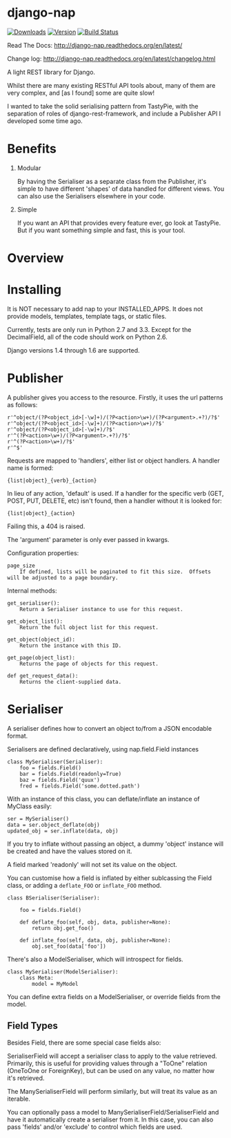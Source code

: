 django-nap
==========
[![Downloads](https://pypip.in/d/django-nap/badge.png)](https://crate.io/package/django-nap)
[![Version](https://pypip.in/v/django-nap/badge.png)](https://crate.io/package/django-nap)
[![Build Status](https://secure.travis-ci.org/funkybob/django-nap.png?branch=master)](http://travis-ci.org/funkybob/django-nap)

Read The Docs: http://django-nap.readthedocs.org/en/latest/

Change log: http://django-nap.readthedocs.org/en/latest/changelog.html

A light REST library for Django.

Whilst there are many existing RESTful API tools about, many of them are very complex, and [as I found] some are quite slow!

I wanted to take the solid serialising pattern from TastyPie, with the separation of roles of django-rest-framework, and include a Publisher API I developed some time ago.

Benefits
========

1. Modular

    By having the Serialiser as a separate class from the Publisher, it's simple to have different 'shapes' of data handled for different views.  You can also use the Serialisers elsewhere in your code.

1. Simple

    If you want an API that provides every feature ever, go look at TastyPie.  But if you want something simple and fast, this is your tool.

Overview
========

Installing
==========

It is NOT necessary to add nap to your INSTALLED\_APPS.  It does not provide models, templates, template tags, or static files.

Currently, tests are only run in Python 2.7 and 3.3.  Except for the DecimalField, all of the code should work on Python 2.6.

Django versions 1.4 through 1.6 are supported.

Publisher
=========

A publisher gives you access to the resource.  Firstly, it uses the url patterns as follows:

    r'^object/(?P<object_id>[-\w]+)/(?P<action>\w+)/(?P<argument>.+?)/?$'
    r'^object/(?P<object_id>[-\w]+)/(?P<action>\w+)/?$'
    r'^object/(?P<object_id>[-\w]+)/?$'
    r'^(?P<action>\w+)/(?P<argument>.+?)/?$'
    r'^(?P<action>\w+)/?$'
    r'^$'

Requests are mapped to 'handlers', either list or object handlers.  A handler name is formed:

    {list|object}_{verb}_{action}

In lieu of any action, 'default' is used.  If a handler for the specific verb (GET, POST, PUT, DELETE, etc) isn't found, then a handler without it is looked for:

    {list|object}_{action}

Failing this, a 404 is raised.

The 'argument' parameter is only ever passed in kwargs.

Configuration properties:

    page_size
        If defined, lists will be paginated to fit this size.  Offsets will be adjusted to a page boundary.

Internal methods:

    get_serialiser():
        Return a Serialiser instance to use for this request.

    get_object_list():
        Return the full object list for this request.

    get_object(object_id):
        Return the instance with this ID.

    get_page(object_list):
        Returns the page of objects for this request.

    def get_request_data():
        Returns the client-supplied data.

Serialiser
==========

A serialiser defines how to convert an object to/from a JSON encodable format.

Serialisers are defined declaratively, using nap.field.Field instances

    class MySerialiser(Serialiser):
        foo = fields.Field()
        bar = fields.Field(readonly=True)
        baz = fields.Field('quux')
        fred = fields.Field('some.dotted.path')

With an instance of this class, you can deflate/inflate an instance of MyClass easily:

    ser = MySerialiser()
    data = ser.object_deflate(obj)
    updated_obj = ser.inflate(data, obj)

If you try to inflate without passing an object, a dummy 'object' instance will be created and have the values stored on it.

A field marked 'readonly' will not set its value on the object.

You can customise how a field is inflated by either sublcassing the Field class, or adding a ``deflate_FOO`` or ``inflate_FOO`` method.

    class BSerialiser(Serialiser):

        foo = fields.Field()

        def deflate_foo(self, obj, data, publisher=None):
            return obj.get_foo()

        def inflate_foo(self, data, obj, publisher=None):
            obj.set_foo(data['foo'])

There's also a ModelSerialiser, which will introspect for fields.

    class MySerialiser(ModelSerialiser):
        class Meta:
            model = MyModel

You can define extra fields on a ModelSerialiser, or override fields from the model.

Field Types
-----------

Besides Field, there are some special case fields also:

SerialiserField will accept a serialiser class to apply to the value retrieved.  Primarily, this is useful for providing values through a "ToOne" relation (OneToOne or ForeignKey), but can be used on any value, no matter how it's retrieved.

The ManySerialiserField will perform similarly, but will treat its value as an iterable.

You can optionally pass a model to ManySerialiserField/SerialiserField and have it automatically create a serialiser from it.  In this case, you can also pass 'fields' and/or 'exclude' to control which fields are used.


